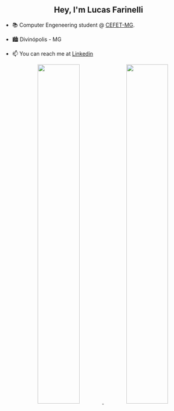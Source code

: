 <h2 align="center"> Hey, I'm Lucas Farinelli </h2>

- :books: Computer Engeneering student @ <a href="https://www.cefetmg.br/" target="_blank">CEFET-MG</a>.
- 🏙️ Divinópolis - MG
- 📫 You can reach me at <a href="https://www.linkedin.com/in/lucas-farinelli-198a81241/" target="_blank">Linkedin</a>
  
  <div align="center">
  <a href="https://github.com/farinellizin">
  <img width="48%" src="https://github-readme-stats.vercel.app/api?username=farinellizin&show_icons=true&theme=dracula&include_all_commits=true&count_private=true"/>
  <img width="48%" src="https://github-readme-stats.vercel.app/api/top-langs/?username=farinellizin&layout=compact&langs_count=7&theme=dracula"/>
</div>
